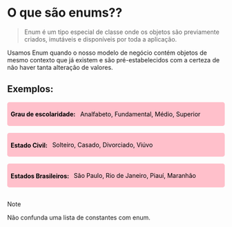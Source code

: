 <h1>O que são enums??</h1>

> <p>Enum é um tipo especial de classe onde os objetos são previamente 
> criados, imutáveis e disponíveis por toda a aplicação.</p>

<p>Usamos Enum quando o nosso modelo de negócio contém objetos de mesmo contexto
que já existem e são pré-estabelecidos com a certeza de não haver tanta alteração
de valores.</p>

<h2>Exemplos:</h2>

<section style="display: flex; flex-direction: column; gap: 1rem;">
<div style="display: flex; align-items: center; gap:
.7rem; background-color: pink; border-radius: .3rem; color: #010101; padding: 0 .5rem;">
    <h4>Grau de escolaridade: </h4> <p style="color: #010101;">Analfabeto, Fundamental, Médio, Superior</p>
</div>

<div style="display: flex; align-items: center; gap:
.7rem; background-color: pink; border-radius: .3rem; color: #010101; padding: 0 .5rem;">
    <h4>Estado Civil: </h4> <p style="color: #010101;">Solteiro, Casado, Divorciado, Viúvo</p>
</div>

<div style="display: flex; align-items: center; gap:
.7rem; background-color: pink; border-radius: .3rem; color: #010101; padding: 0 .5rem;">
    <h4>Estados Brasileiros: </h4> <p style="color: #010101;">São Paulo, Rio de Janeiro, Piauí, Maranhão</p>
</div>

> [!NOTE]
> <span>Não confunda uma lista de constantes com enum.</span>
</section>



